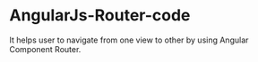 # AngularJs-Router-code

It helps user to navigate from one view to other by using Angular Component Router.
